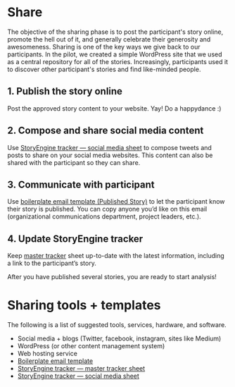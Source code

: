 # Share

The objective of the sharing phase is to post the participant's story online, promote the hell out of it, and generally celebrate their generosity and awesomeness. Sharing is one of the key ways we give back to our participants. In the pilot, we created a simple WordPress site that we used as a central repository for all of the stories. Increasingly, participants used it to discover other participant's stories and find like-minded people.

## 1. Publish the story online

Post the approved story content to your website. Yay! Do a happydance :\)

## 2. Compose and share social media content

Use [StoryEngine tracker — social media sheet](https://docs.google.com/spreadsheets/d/1FVMHKgSiJJqT7Yq3QvWhvZkGJZ3M9wps5ZfSD-XN0wM/edit#gid=1256229332&range=C3) to compose tweets and posts to share on your social media websites. This content can also be shared with the participant so they can share.

## 3. Communicate with participant

Use [boilerplate email template \(Published Story\)](https://docs.google.com/document/d/1tCx5s-6B05lSf0hqZrH2C9yr4Nh6VLrZYzhNb9SzW0I/edit?usp=sharing) to let the participant know their story is published. You can copy anyone you’d like on this email \(organizational communications department, project leaders, etc.\).

## 4. Update StoryEngine tracker

Keep [master tracker](https://docs.google.com/spreadsheets/d/1FVMHKgSiJJqT7Yq3QvWhvZkGJZ3M9wps5ZfSD-XN0wM/edit#gid=0&range=E:E) sheet up-to-date with the latest information, including a link to the participant’s story.

After you have published several stories, you are ready to start analysis!

# Sharing tools + templates

The following is a list of suggested tools, services, hardware, and software.

* Social media + blogs \(Twitter, facebook, instagram, sites like Medium\)
* WordPress \(or other content management system\)
* Web hosting service
* [Boilerplate email template](https://docs.google.com/document/d/1tCx5s-6B05lSf0hqZrH2C9yr4Nh6VLrZYzhNb9SzW0I/edit?usp=sharing)
* [StoryEngine tracker — master tracker sheet](https://docs.google.com/spreadsheets/d/1FVMHKgSiJJqT7Yq3QvWhvZkGJZ3M9wps5ZfSD-XN0wM/edit#gid=0&range=E:E)
* [StoryEngine tracker — social media sheet](https://docs.google.com/spreadsheets/d/1FVMHKgSiJJqT7Yq3QvWhvZkGJZ3M9wps5ZfSD-XN0wM/edit#gid=1256229332&range=C3)



